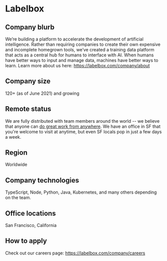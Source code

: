 # Labelbox

## Company blurb

We’re building a platform to accelerate the development of artificial intelligence. Rather than requiring companies to create their own expensive and incomplete homegrown tools, we’ve created a training data platform that acts as a central hub for humans to interface with AI. When humans have better ways to input and manage data, machines have better ways to learn. Learn more about us here: https://labelbox.com/company/about

## Company size

120+ (as of June 2021) and growing

## Remote status

We are fully distributed with team members around the world -- we believe that anyone can [do great work from anywhere](https://labelbox.com/company/remote-work). We have an office in SF that you're welcome to visit at anytime, but even SF locals pop in just a few days a week.

## Region

Worldwide

## Company technologies

TypeScript, Node, Python, Java, Kubernetes, and many others depending on the team.

## Office locations

San Francisco, California

## How to apply

Check out our careers page: https://labelbox.com/company/careers
